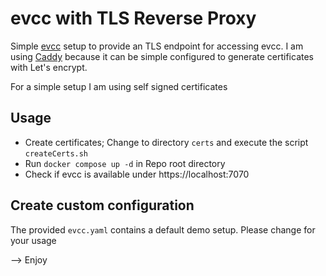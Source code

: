 # evcc with TLS Reverse Proxy
Simple [evcc](https://evcc.io) setup to provide an TLS endpoint for accessing evcc.
I am using [Caddy](https://caddyserver.com) because it can be simple configured to generate
certificates with Let's encrypt.

For a simple setup I am using self signed certificates

## Usage
* Create certificates; Change to directory `certs` and execute the script `createCerts.sh`
* Run `docker compose up -d` in Repo root directory
* Check if evcc is available under https://localhost:7070

## Create custom configuration
The provided `evcc.yaml` contains a default demo setup. Please change for your usage

--> Enjoy